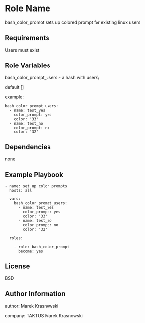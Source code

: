 Role Name
=========

bash_color_promot sets up colored prompt for existing linux users

Requirements
------------

Users must exist

Role Variables
--------------

bash_color_prompt_users:- a hash with users\

default []

example:
```
bash_color_prompt_users:
  - name: test_yes
    color_prompt: yes
    color: '33'
  - name: test_no
    color_prompt: no
    color: '32'
```


Dependencies
------------

none

Example Playbook
----------------
```
- name: set up color prompts
  hosts: all

  vars:
    bash_color_prompt_users:
      - name: test_yes
        color_prompt: yes
        color: '33'
      - name: test_no
        color_prompt: no
        color: '32'

  roles:

    - role: bash_color_prompt
      become: yes
```

License
-------

BSD

Author Information
------------------

author: Marek Krasnowski

company: TAKTUS Marek Krasnowski

